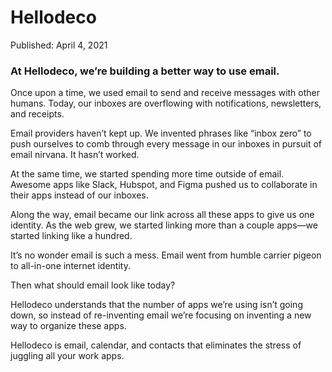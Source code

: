 # Hellodeco

Published: April 4, 2021

### **At Hellodeco, we’re building a better way to use email.**

Once upon a time, we used email to send and receive messages with other humans. Today, our inboxes are overflowing with notifications, newsletters, and receipts.

Email providers haven’t kept up. We invented phrases like “inbox zero” to push ourselves to comb through every message in our inboxes in pursuit of email nirvana. It hasn’t worked.

At the same time, we started spending more time outside of email. Awesome apps like Slack, Hubspot, and Figma pushed us to collaborate in their apps instead of our inboxes.

Along the way, email became our link across all these apps to give us one identity. As the web grew, we started linking more than a couple apps—we started linking like a hundred.

It’s no wonder email is such a mess. Email went from humble carrier pigeon to all-in-one internet identity.

Then what should email look like today?

Hellodeco understands that the number of apps we’re using isn’t going down, so instead of re-inventing email we’re focusing on inventing a new way to organize these apps.

Hellodeco is email, calendar, and contacts that eliminates the stress of juggling all your work apps.